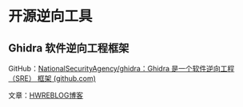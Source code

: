 # 开源逆向工具

## Ghidra 软件逆向工程框架

GitHub：[NationalSecurityAgency/ghidra：Ghidra 是一个软件逆向工程 （SRE） 框架 (github.com)](https://github.com/NationalSecurityAgency/ghidra)

文章：[HWREBLOG博客](http://hwreblog.com/projects/ghidra.html)